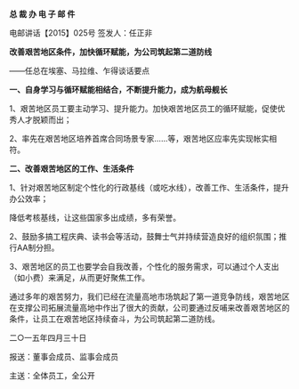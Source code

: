 **总 裁 办 电 子 邮 件**

 

电邮讲话【2015】025号         签发人：任正非

**改善艰苦地区条件，加快循环赋能，为公司筑起第二道防线**

 

——任总在埃塞、马拉维、乍得谈话要点

**一、自身学习与循环赋能相结合，不断提升能力，成为航母舰长**

1、艰苦地区员工要主动学习、提升能力。加快艰苦地区员工的循环赋能，促使优秀人才脱颖而出；

2、率先在艰苦地区培养首席合同场景专家……等，艰苦地区应率先实现帐实相符。

**二、改善艰苦地区的工作、生活条件**

1、针对艰苦地区制定个性化的行政基线（或吃水线），改善工作、生活条件，提升办公效率；

降低考核基线，让这些国家多出成绩，多有荣誉。

2、鼓励多搞工程庆典、读书会等活动，鼓舞士气并持续营造良好的组织氛围；推行AA制分担。

3、艰苦地区的员工也要学会自我改善，个性化的服务需求，可以通过个人支出（如小费）来满足，从而更好聚焦工作。

通过多年的艰苦努力，我们已经在流量高地市场筑起了第一道竞争防线，艰苦地区在支撑公司拓展流量高地中作出了很大的贡献，公司要通过反哺来改善艰苦地区的条件，让员工在艰苦地区持续奋斗，为公司筑起第二道防线。

 

二○一五年四月三十日

 

报送：董事会成员、监事会成员

主送：全体员工，全公开